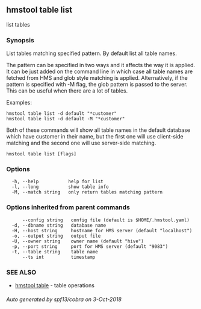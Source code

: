## hmstool table list

list tables

### Synopsis

List tables matching specified pattern. By default list all table names.

The pattern can be specified in two ways and it affects the way it is applied.
It can be just added on the command line in which case all table names are fetched from HMS
and glob style matching is applied. Alternatively, if the pattern is specified with -M flag,
the glob pattern is passed to the server. This can be useful when there are a lot of tables.

Examples:

    hmstool table list -d default "*customer"
    hmstool table list -d default -M "*customer"

Both of these commands will show all table names in the default database 
which have customer in their name, but the first one will use client-side
matching and the second one will use server-side matching.


```
hmstool table list [flags]
```

### Options

```
  -h, --help           help for list
  -l, --long           show table info
  -M, --match string   only return tables matching pattern
```

### Options inherited from parent commands

```
      --config string   config file (default is $HOME/.hmstool.yaml)
  -d, --dbname string   database name
  -H, --host string     hostname for HMS server (default "localhost")
  -o, --output string   output file
  -U, --owner string    owner name (default "hive")
  -p, --port string     port for HMS server (default "9083")
  -t, --table string    table name
      --ts int          timestamp
```

### SEE ALSO

* [hmstool table](hmstool_table.md)	 - table operations

###### Auto generated by spf13/cobra on 3-Oct-2018
